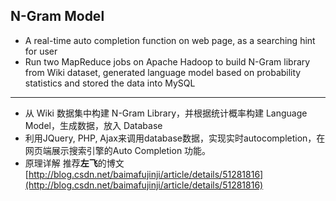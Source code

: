 ## N-Gram Model

+ A real-time auto completion function on web page, as a searching hint for user
+ Run two MapReduce jobs on Apache Hadoop to build N-Gram library from Wiki dataset, generated language model based on probability statistics and stored the data into MySQL

---

* 从 Wiki 数据集中构建 N-Gram Library，并根据统计概率构建 Language Model，生成数据，放入 Database
* 利用JQuery, PHP, Ajax来调用database数据，实现实时autocompletion，在网页端展示搜索引擎的Auto Completion 功能。
* 原理详解 推荐**左飞**的博文 [http://blog.csdn.net/baimafujinji/article/details/51281816](http://blog.csdn.net/baimafujinji/article/details/51281816)
